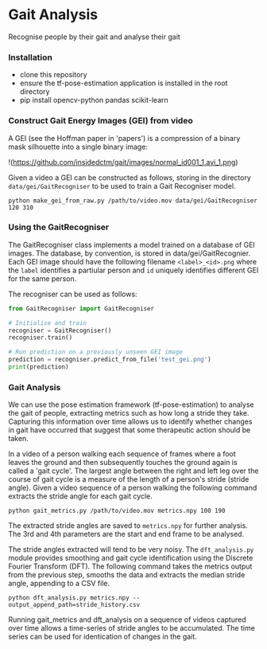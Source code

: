 # Gait Analysis
Recognise people by their gait and analyse their gait

### Installation
* clone this repository
* ensure the tf-pose-estimation application is installed in the root directory
* pip install opencv-python pandas scikit-learn

### Construct Gait Energy Images (GEI) from video
A GEI (see the Hoffman paper in 'papers') is a compression of a binary mask silhouette into a single binary image:

!(https://github.com/insidedctm/gait/images/normal_id001_1.avi_1.png)

Given a video a GEI can be constructed as follows, storing in the directory `data/gei/GaitRecogniser` to be used to train a 
Gait Recogniser model.

```
python make_gei_from_raw.py /path/to/video.mov data/gei/GaitRecogniser 120 310
```

### Using the GaitRecogniser
The GaitRecogniser class implements a model trained on a database of GEI images. The database, by convention, 
is stored in data/gei/GaitRecognier. Each GEI image should have the following filename `<label>_<id>.png` where the `label`
identifies a partiular person and `id` uniquely identifies different GEI for the same person.

The recogniser can be used as follows:
``` python
from GaitRecogniser import GaitRecogniser

# Initialise and train 
recogniser = GaitRecogniser()
recogniser.train()

# Run prediction on a previously unseen GEI image
prediction = recogniser.predict_from_file('test_gei.png')
print(prediction)
```

### Gait Analysis
We can use the pose estimation framework (tf-pose-estimation) to analyse the gait of people, extracting metrics such as 
how long a stride they take. Capturing this information over time allows us to identify whether changes in gait have
occurred that suggest that some therapeutic action should be taken.

In a video of a person walking each sequence of frames where a foot leaves the ground and then subsequently touches the 
ground again is called a 'gait cycle'. The largest angle between the right and left leg over the course of gait cycle is a 
measure of the length of a person's stride (stride angle). Given a video sequence of a person walking the following 
command extracts the stride angle for each gait cycle.

```
python gait_metrics.py /path/to/video.mov metrics.npy 100 190
```
The extracted stride angles are saved to `metrics.npy` for further analysis. The 3rd and 4th parameters are the start and end 
frame to be analysed.

The stride angles extracted will tend to be very noisy. The `dft_analysis.py` module provides smoothing and gait cycle 
identification using the Discrete Fourier Transform (DFT). The following command takes the metrics output from the previous 
step, smooths the data and extracts the median stride angle, appending to a CSV file.

```
python dft_analysis.py metrics.npy --output_append_path=stride_history.csv
```

Running gait_metrics and dft_analysis on a sequence of videos captured over time allows a time-series of stride angles to be
accumulated. The time series can be used for identication of changes in the gait.
